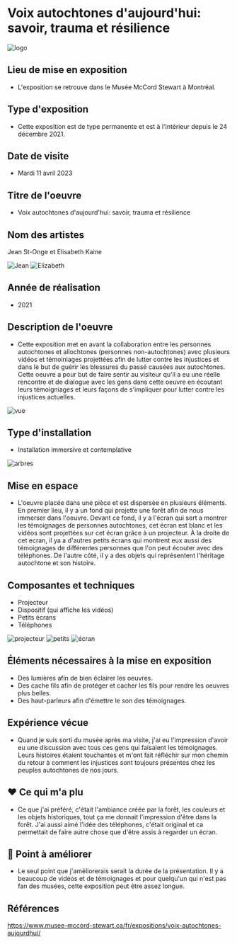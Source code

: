 # Voix autochtones d'aujourd'hui: savoir, trauma et résilience #

![logo](medias/logo.jpg)

## Lieu de mise en exposition ##

- L'exposition se retrouve dans le Musée McCord Stewart à Montréal.

## Type d'exposition ##

- Cette exposition est de type permanente et est à l'intérieur depuis le 24 décembre 2021.

## Date de visite ##

- Mardi 11 avril 2023

## Titre de l'oeuvre ##

- Voix autochtones d'aujourd'hui: savoir, trauma et résilience

## Nom des artistes ##

Jean St-Onge et Elisabeth Kaine

![Jean](medias/jean_st-oge.jpg) ![Elizabeth](medias/elizabeth_kaine.jpg)

## Année de réalisation ##

- 2021

## Description de l'oeuvre ##

- Cette exposition met en avant la collaboration entre les personnes autochtones et allochtones (personnes non-autochtones) avec plusieurs vidéos et témoiniages projettées afin de lutter contre les injustices et dans le but de guérir les blessures du passé causées aux autochtones. Cette oeuvre a pour but de faire sentir au visiteur qu'il a eu une réelle rencontre et de dialogue avec les gens dans cette oeuvre en écoutant leurs témoigniages et leurs façons de s'impliquer pour lutter contre les injustices actuelles.

![vue](medias/vue_generale.png)

## Type d'installation ##

- Installation immersive et contemplative

![arbres](medias/arbres.png)

## Mise en espace ##

- L'oeuvre placée dans une pièce et est dispersée en plusieurs éléments. En premier lieu, il y a un fond qui projette une forêt afin de nous immerser dans l'oeuvre. Devant ce fond, il y a l'écran qui sert a montrer les témoignages de personnes autochtones, cet écran est blanc et les vidéos sont projettées sur cet écran grâce à un projecteur. À la droite de cet ecran, il ya a d'autres petits écrans qui montrent eux aussi des témoignages de différentes personnes que l'on peut écouter avec des téléphones. De l'autre côté, il y a des objets qui représentent l'héritage autochtone et son histoire.

## Composantes et techniques ##

- Projecteur
- Dispositif (qui affiche les vidéos)
- Petits écrans
- Téléphones

![projecteur](medias/projecteur.png)
![petits](medias/petits_ecrans.png)
![écran](medias/ecran_telephone.png)

## Éléments nécessaires à la mise en exposition ##

- Des lumières afin de bien éclairer les oeuvres.
- Des cache fils afin de protéger et cacher les fils pour rendre les oeuvres plus belles.
- Des haut-parleurs afin d'émettre le son des témoignages.

## Expérience vécue ##

- Quand je suis sorti du musée après ma visite, j'ai eu l'impression d'avoir eu une discussion avec tous ces gens qui faisaient les témoignages. Leurs histoires étaient touchantes et m'ont fait réfléchir sur mon chemin du retour à comment les injustices sont toujours présentes chez les peuples autochtones de nos jours.

## ❤️ Ce qui m'a plu ##

- Ce que j'ai préféré, c'était l'ambiance créée par la forêt, les couleurs et les objets historiques, tout ça me donnait l'impression d'être dans la forêt. J'ai aussi aimé l'idée des téléphones, c'était original et ca permettait de faire autre chose que d'être assis à regarder un écran.

## 🤔 Point à améliorer ##

- Le seul point que j'améliorerais serait la durée de la présentation. Il y a beaucoup de vidéos et de témoignages et pour quelqu'un qui n'est pas fan des musées, cette exposition peut être assez longue.

## Références ##

https://www.musee-mccord-stewart.ca/fr/expositions/voix-autochtones-aujourdhui/
